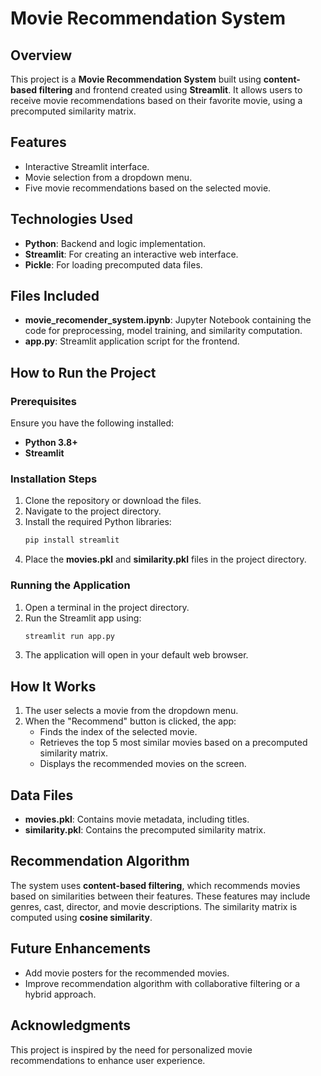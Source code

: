 # Movie Recommendation System

## Overview
This project is a **Movie Recommendation System** built using  **content-based filtering** and frontend created using **Streamlit**. It allows users to receive movie recommendations based on their favorite movie, using a precomputed similarity matrix.

## Features
- Interactive Streamlit interface.
- Movie selection from a dropdown menu.
- Five movie recommendations based on the selected movie.

## Technologies Used
- **Python**: Backend and logic implementation.
- **Streamlit**: For creating an interactive web interface.
- **Pickle**: For loading precomputed data files.

## Files Included
- **movie_recomender_system.ipynb**: Jupyter Notebook containing the code for preprocessing, model training, and similarity computation.
- **app.py**: Streamlit application script for the frontend.

## How to Run the Project

### Prerequisites
Ensure you have the following installed:
- **Python 3.8+**
- **Streamlit**

### Installation Steps
1. Clone the repository or download the files.
2. Navigate to the project directory.
3. Install the required Python libraries:
    ```bash
    pip install streamlit
    ```
4. Place the **movies.pkl** and **similarity.pkl** files in the project directory.

### Running the Application
1. Open a terminal in the project directory.
2. Run the Streamlit app using:
    ```bash
    streamlit run app.py
    ```
3. The application will open in your default web browser.

## How It Works
1. The user selects a movie from the dropdown menu.
2. When the "Recommend" button is clicked, the app:
    - Finds the index of the selected movie.
    - Retrieves the top 5 most similar movies based on a precomputed similarity matrix.
    - Displays the recommended movies on the screen.

## Data Files
- **movies.pkl**: Contains movie metadata, including titles.
- **similarity.pkl**: Contains the precomputed similarity matrix.

## Recommendation Algorithm
The system uses **content-based filtering**, which recommends movies based on similarities between their features. These features may include genres, cast, director, and movie descriptions. The similarity matrix is computed using **cosine similarity**.

## Future Enhancements
- Add movie posters for the recommended movies.
- Improve recommendation algorithm with collaborative filtering or a hybrid approach.

## Acknowledgments
This project is inspired by the need for personalized movie recommendations to enhance user experience.

